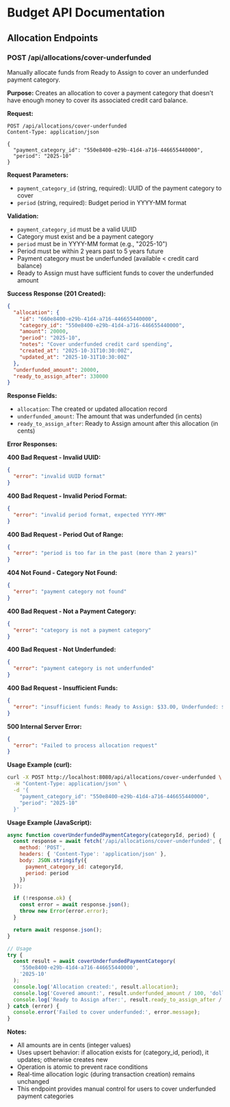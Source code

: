 # Budget API Documentation

## Allocation Endpoints

### POST /api/allocations/cover-underfunded

Manually allocate funds from Ready to Assign to cover an underfunded payment category.

**Purpose:** Creates an allocation to cover a payment category that doesn't have enough money to cover its associated credit card balance.

**Request:**
```http
POST /api/allocations/cover-underfunded
Content-Type: application/json

{
  "payment_category_id": "550e8400-e29b-41d4-a716-446655440000",
  "period": "2025-10"
}
```

**Request Parameters:**
- `payment_category_id` (string, required): UUID of the payment category to cover
- `period` (string, required): Budget period in YYYY-MM format

**Validation:**
- `payment_category_id` must be a valid UUID
- Category must exist and be a payment category
- `period` must be in YYYY-MM format (e.g., "2025-10")
- Period must be within 2 years past to 5 years future
- Payment category must be underfunded (available < credit card balance)
- Ready to Assign must have sufficient funds to cover the underfunded amount

**Success Response (201 Created):**
```json
{
  "allocation": {
    "id": "660e8400-e29b-41d4-a716-446655440000",
    "category_id": "550e8400-e29b-41d4-a716-446655440000",
    "amount": 20000,
    "period": "2025-10",
    "notes": "Cover underfunded credit card spending",
    "created_at": "2025-10-31T10:30:00Z",
    "updated_at": "2025-10-31T10:30:00Z"
  },
  "underfunded_amount": 20000,
  "ready_to_assign_after": 330000
}
```

**Response Fields:**
- `allocation`: The created or updated allocation record
- `underfunded_amount`: The amount that was underfunded (in cents)
- `ready_to_assign_after`: Ready to Assign amount after this allocation (in cents)

**Error Responses:**

**400 Bad Request - Invalid UUID:**
```json
{
  "error": "invalid UUID format"
}
```

**400 Bad Request - Invalid Period Format:**
```json
{
  "error": "invalid period format, expected YYYY-MM"
}
```

**400 Bad Request - Period Out of Range:**
```json
{
  "error": "period is too far in the past (more than 2 years)"
}
```

**404 Not Found - Category Not Found:**
```json
{
  "error": "payment category not found"
}
```

**400 Bad Request - Not a Payment Category:**
```json
{
  "error": "category is not a payment category"
}
```

**400 Bad Request - Not Underfunded:**
```json
{
  "error": "payment category is not underfunded"
}
```

**400 Bad Request - Insufficient Funds:**
```json
{
  "error": "insufficient funds: Ready to Assign: $33.00, Underfunded: $200.00"
}
```

**500 Internal Server Error:**
```json
{
  "error": "Failed to process allocation request"
}
```

**Usage Example (curl):**
```bash
curl -X POST http://localhost:8080/api/allocations/cover-underfunded \
  -H "Content-Type: application/json" \
  -d '{
    "payment_category_id": "550e8400-e29b-41d4-a716-446655440000",
    "period": "2025-10"
  }'
```

**Usage Example (JavaScript):**
```javascript
async function coverUnderfundedPaymentCategory(categoryId, period) {
  const response = await fetch('/api/allocations/cover-underfunded', {
    method: 'POST',
    headers: { 'Content-Type': 'application/json' },
    body: JSON.stringify({
      payment_category_id: categoryId,
      period: period
    })
  });

  if (!response.ok) {
    const error = await response.json();
    throw new Error(error.error);
  }

  return await response.json();
}

// Usage
try {
  const result = await coverUnderfundedPaymentCategory(
    '550e8400-e29b-41d4-a716-446655440000',
    '2025-10'
  );
  console.log('Allocation created:', result.allocation);
  console.log('Covered amount:', result.underfunded_amount / 100, 'dollars');
  console.log('Ready to Assign after:', result.ready_to_assign_after / 100, 'dollars');
} catch (error) {
  console.error('Failed to cover underfunded:', error.message);
}
```

**Notes:**
- All amounts are in cents (integer values)
- Uses upsert behavior: if allocation exists for (category_id, period), it updates; otherwise creates new
- Operation is atomic to prevent race conditions
- Real-time allocation logic (during transaction creation) remains unchanged
- This endpoint provides manual control for users to cover underfunded payment categories

